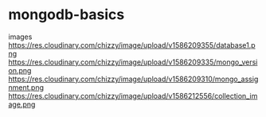 # mongodb-basics
images
https://res.cloudinary.com/chizzy/image/upload/v1586209355/database1.png
https://res.cloudinary.com/chizzy/image/upload/v1586209335/mongo_version.png
https://res.cloudinary.com/chizzy/image/upload/v1586209310/mongo_assignment.png
https://res.cloudinary.com/chizzy/image/upload/v1586212556/collection_image.png